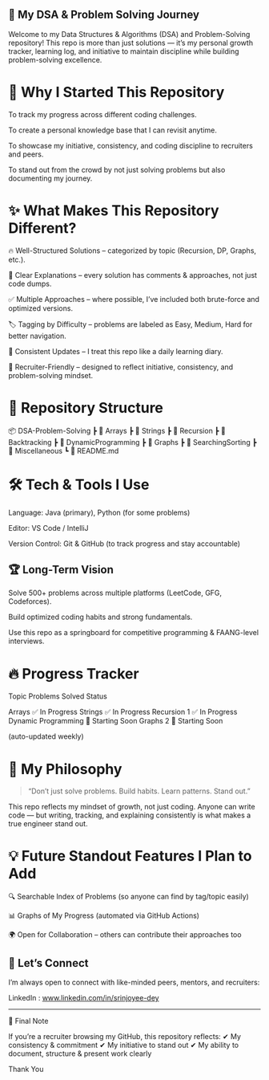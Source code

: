 ## 🚀 My DSA & Problem Solving Journey

Welcome to my Data Structures & Algorithms (DSA) and Problem-Solving repository!
This repo is more than just solutions — it’s my personal growth tracker, learning log, and initiative to maintain discipline while building problem-solving excellence.

# 📌 Why I Started This Repository

To track my progress across different coding challenges.

To create a personal knowledge base that I can revisit anytime.

To showcase my initiative, consistency, and coding discipline to recruiters and peers.

To stand out from the crowd by not just solving problems but also documenting my journey.


# ✨ What Makes This Repository Different?

🔥 Well-Structured Solutions – categorized by topic (Recursion, DP, Graphs, etc.).

📖 Clear Explanations – every solution has comments & approaches, not just code dumps.

✅ Multiple Approaches – where possible, I’ve included both brute-force and optimized versions.

🏷 Tagging by Difficulty – problems are labeled as Easy, Medium, Hard for better navigation.

🔄 Consistent Updates – I treat this repo like a daily learning diary.

🌟 Recruiter-Friendly – designed to reflect initiative, consistency, and problem-solving mindset.


# 📂 Repository Structure

📦 DSA-Problem-Solving
 ┣ 📂 Arrays
 ┣ 📂 Strings
 ┣ 📂 Recursion
 ┣ 📂 Backtracking
 ┣ 📂 DynamicProgramming
 ┣ 📂 Graphs
 ┣ 📂 SearchingSorting
 ┣ 📂 Miscellaneous
 ┗ 📜 README.md

# 🛠 Tech & Tools I Use

Language: Java (primary), Python (for some problems)

Editor: VS Code / IntelliJ

Version Control: Git & GitHub (to track progress and stay accountable)


## 🏆 Long-Term Vision

Solve 500+ problems across multiple platforms (LeetCode, GFG, Codeforces).

Build optimized coding habits and strong fundamentals.

Use this repo as a springboard for competitive programming & FAANG-level interviews.


# 🔥 Progress Tracker

Topic	Problems Solved	Status

Arrays		✅ In Progress
Strings		✅ In Progress
Recursion	1	✅ In Progress
Dynamic Programming		🚀 Starting Soon
Graphs	2	🚀 Starting Soon


(auto-updated weekly)

# 🧠 My Philosophy

> “Don’t just solve problems. Build habits. Learn patterns. Stand out.”



This repo reflects my mindset of growth, not just coding. Anyone can write code — but writing, tracking, and explaining consistently is what makes a true engineer stand out.

# 💡 Future Standout Features I Plan to Add

🔍 Searchable Index of Problems (so anyone can find by tag/topic easily)

📊 Graphs of My Progress (automated via GitHub Actions)

🌍 Open for Collaboration – others can contribute their approaches too


## 🤝 Let’s Connect

I’m always open to connect with like-minded peers, mentors, and recruiters:

LinkedIn : www.linkedin.com/in/srinjoyee-dey



---

🚀 Final Note

If you’re a recruiter browsing my GitHub, this repository reflects:
✔ My consistency & commitment
✔ My initiative to stand out
✔ My ability to document, structure & present work clearly

Thank You

